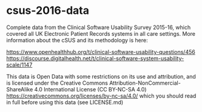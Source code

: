 # csus-2016-data

Complete data from the Clinical Software Usability Survey 2015-16, which covered all UK Electronic Patient Records systems in all care settings. More information about the cSUS and its methodology is here: 

https://www.openhealthhub.org/t/clinical-software-usability-questions/456
https://discourse.digitalhealth.net/t/clinical-software-system-usability-scale/1147

This data is Open Data with some restrictions on its use and attribution, and is licensed under the Creative Commons Attribution-NonCommercial-ShareAlike 4.0 International License (CC BY-NC-SA 4.0)
https://creativecommons.org/licenses/by-nc-sa/4.0/ which you should read in full before using this data (see LICENSE.md)

